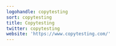 ```yaml
---
logohandle: copytesting
sort: copytesting
title: Copytesting
twitter: copytesting
website: 'https://www.copytesting.com/'
---
```

